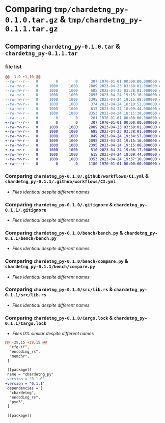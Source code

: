 # Comparing `tmp/chardetng_py-0.1.0.tar.gz` & `tmp/chardetng_py-0.1.1.tar.gz`

## Comparing `chardetng_py-0.1.0.tar` & `chardetng_py-0.1.1.tar`

### file list

```diff
@@ -1,9 +1,10 @@
--rw-r--r--   0        0        0      307 1970-01-01 00:00:00.000000 chardetng_py-0.1.0/Cargo.toml
--rw-rw-r--   0     1000     1000     2809 2023-04-23 03:38:01.000000 chardetng_py-0.1.0/.github/workflows/CI.yml
--rw-rw-r--   0     1000     1000      685 2023-04-23 03:38:01.000000 chardetng_py-0.1.0/.gitignore
--rw-rw-r--   0     1000     1000     2095 2023-04-24 19:15:16.000000 chardetng_py-0.1.0/bench/bench.py
--rw-rw-r--   0     1000     1000     2395 2023-04-24 19:15:08.000000 chardetng_py-0.1.0/bench/compare.py
--rw-rw-r--   0     1000     1000      374 2023-04-24 18:10:51.000000 chardetng_py-0.1.0/pyproject.toml
--rw-rw-r--   0     1000     1000      615 2023-04-24 18:09:44.000000 chardetng_py-0.1.0/src/lib.rs
--rw-rw-r--   0     1000     1000     8353 2023-04-24 18:11:28.000000 chardetng_py-0.1.0/Cargo.lock
--rw-r--r--   0        0        0      261 1970-01-01 00:00:00.000000 chardetng_py-0.1.0/PKG-INFO
+-rw-r--r--   0        0        0      307 1970-01-01 00:00:00.000000 chardetng_py-0.1.1/Cargo.toml
+-rw-rw-r--   0     1000     1000     2809 2023-04-23 03:38:01.000000 chardetng_py-0.1.1/.github/workflows/CI.yml
+-rw-rw-r--   0     1000     1000      685 2023-04-23 03:38:01.000000 chardetng_py-0.1.1/.gitignore
+-rw-rw-r--   0     1000     1000      849 2023-04-24 19:34:57.000000 chardetng_py-0.1.1/README.md
+-rw-rw-r--   0     1000     1000     2095 2023-04-24 19:15:16.000000 chardetng_py-0.1.1/bench/bench.py
+-rw-rw-r--   0     1000     1000     2395 2023-04-24 19:15:08.000000 chardetng_py-0.1.1/bench/compare.py
+-rw-rw-r--   0     1000     1000      510 2023-04-24 19:36:17.000000 chardetng_py-0.1.1/pyproject.toml
+-rw-rw-r--   0     1000     1000      615 2023-04-24 18:09:44.000000 chardetng_py-0.1.1/src/lib.rs
+-rw-rw-r--   0     1000     1000     8353 2023-04-24 19:37:10.000000 chardetng_py-0.1.1/Cargo.lock
+-rw-r--r--   0        0        0     1180 1970-01-01 00:00:00.000000 chardetng_py-0.1.1/PKG-INFO
```

### Comparing `chardetng_py-0.1.0/.github/workflows/CI.yml` & `chardetng_py-0.1.1/.github/workflows/CI.yml`

 * *Files identical despite different names*

### Comparing `chardetng_py-0.1.0/.gitignore` & `chardetng_py-0.1.1/.gitignore`

 * *Files identical despite different names*

### Comparing `chardetng_py-0.1.0/bench/bench.py` & `chardetng_py-0.1.1/bench/bench.py`

 * *Files identical despite different names*

### Comparing `chardetng_py-0.1.0/bench/compare.py` & `chardetng_py-0.1.1/bench/compare.py`

 * *Files identical despite different names*

### Comparing `chardetng_py-0.1.0/src/lib.rs` & `chardetng_py-0.1.1/src/lib.rs`

 * *Files identical despite different names*

### Comparing `chardetng_py-0.1.0/Cargo.lock` & `chardetng_py-0.1.1/Cargo.lock`

 * *Files 0% similar despite different names*

```diff
@@ -29,15 +29,15 @@
  "cfg-if",
  "encoding_rs",
  "memchr",
 ]
 
 [[package]]
 name = "chardetng_py"
-version = "0.1.0"
+version = "0.1.1"
 dependencies = [
  "chardetng",
  "encoding_rs",
  "pyo3",
 ]
 
 [[package]]
```


